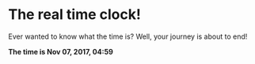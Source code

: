 # The real time clock!

Ever wanted to know what the time is? Well, your journey is about to end!

**The time is Nov 07, 2017, 04:59**